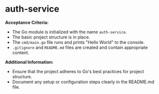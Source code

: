 # auth-service

**Acceptance Criteria:**
- The Go module is initialized with the name `auth-service`.
- The basic project structure is in place.
- The `cmd/main.go` file runs and prints "Hello World" to the console.
- `.gitignore` and `README.md` files are created and contain appropriate content.

**Additional Information:**
- Ensure that the project adheres to Go's best practices for project structure.
- Document any setup or configuration steps clearly in the README.md file.